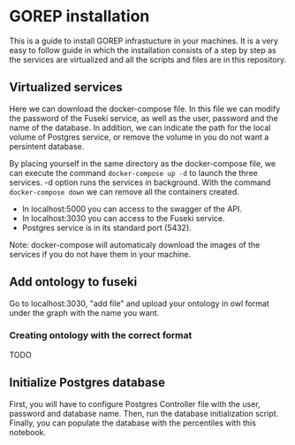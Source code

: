 # GOREP installation

This is a guide to install GOREP infrastucture in your machines. It is a very easy to follow guide in which the installation consists of a step by step as the services are virtualized and all the scripts and files are in this repository.

## Virtualized services

Here we can download the docker-compose file. In this file we can modify the password of the Fuseki service, as well as the user, password and the name of the database. In addition, we can indicate the path for the local volume of Postgres service, or remove the volume in you do not want a persintent database. 

By placing yourself in the same directory as the docker-compose file, we can execute the command `docker-compose up -d` to launch the three services. -d option runs the services in background. With the command `docker-compose down` we can remove all the containers created.

- In localhost:5000 you can access to the swagger of the API.
- In localhost:3030 you can access to the Fuseki service.
- Postgres service is in its standard port (5432).

Note: docker-compose will automaticaly download the images of the services if you do not have them in your machine.

## Add ontology to fuseki

Go to localhost:3030, "add file" and upload your ontology in owl format under the graph with the name you want.

### Creating ontology with the correct format

TODO

## Initialize Postgres database

First, you will have to configure Postgres Controller file with the user, password and database name. Then, run the database initialization script. Finally, you can populate the database with the percentiles with this notebook.
